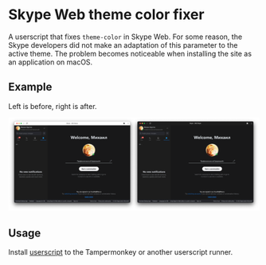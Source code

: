 # Skype Web theme color fixer

A userscript that fixes `theme-color` in Skype Web. For some reason, the Skype developers did not make an adaptation of this parameter to the active theme. The problem becomes noticeable when installing the site as an application on macOS.

## Example

Left is before, right is after.

<center>
    <img src="./example.png" width="894px" alt="Skype Web App theming example" />
</center>

## Usage

Install [userscript](./skype-theme-color-fixer.js) to the Tampermonkey or another userscript runner.
